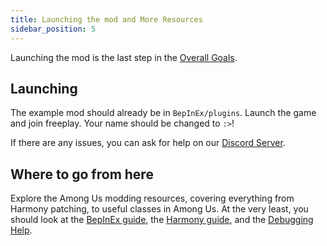 ```yaml
---
title: Launching the mod and More Resources
sidebar_position: 5
---
```



Launching the mod is the last step in the [Overall Goals](/#overall-goals).


## Launching
The example mod should already be in `BepInEx/plugins`. Launch the game and join freeplay.
Your name should be changed to `:>`!

If there are any issues, you can ask for help on our [Discord Server](https://reactor.gg/discord).

## Where to go from here

Explore the Among Us modding resources, covering everything from Harmony patching,
to useful classes in Among Us. At the very least, you should look at the
[BepInEx guide](/guides/bepinex_guide), the [Harmony guide](/guides/harmony_guide), and the [Debugging Help](/guides/debugging).
